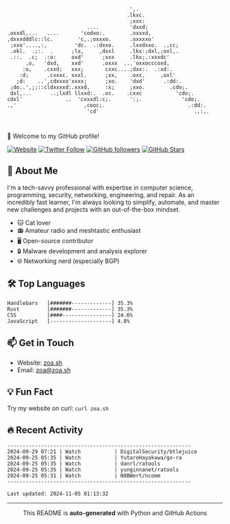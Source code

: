 ```
                                        ',.                        
                                       .lkxc.                      
                                        ;xxx:                      
                          ....          'dxxd;                     
.oxxdl,...   ....       'codxo:.        .oxxxd,                    
,dxxxdddlc::lc.        'c,.;oxxxo.      .oxxxxo'                   
 ;xxo'....,:,         'dc.  .:dxxo.     .lxxdxxo.  .,cc;           
 .okl.  .;:.  .      ;lx,     ,dxxl     .lkx:;dxl,;oxl,.           
 .::.  .c;  .:o:     oxd'      ;xxx     .lkx;.:xxxdc'              
      ,o,   'dxd,    xxd'      .oxxx  ...'oxxocccoxd,              
     :o,    .cxxd;   xxx;       cxxc....;dxx:.  .:xd:.             
    :d;      .cxxxc. xxxl.      ;xx,    .oxx,     ,oxl'            
   ;d:    ..',cdxxxo'xxxx;      ;xo.    'dxd'      .:dd:.          
 ;do..',;;::cldxxxxd:.xxxd,     :x;     ;xxo.        .cdo;.        
 dxl,...      ..;lxdl llxxd:.  .oc.    .cxxc           'cdo;.      
cdxl'              ..  'cxxxdl:c;.      ':;.             'cdo;.    
.,'                      ,cooc;.                           .:dd:.  
                          'cd'                               .,:,. 
                                                                   
                                                                   

```

🚀 Welcome to my GitHub profile!

[![Website](https://img.shields.io/website?label=zoa.sh&style=for-the-badge&url=https%3A%2F%2Fzoa.sh)](https://zoa.sh)
[![Twitter Follow](https://img.shields.io/twitter/follow/zoa_sh?color=1DA1F2&logo=twitter&style=for-the-badge)](https://twitter.com/intent/follow?original_referer=https%3A%2F%2Fgithub.com%2Fzoa-sh&screen_name=zoa_sh)
[![GitHub followers](https://img.shields.io/github/followers/zoa-sh?logo=GitHub&style=for-the-badge)](https://github.com/zoa-sh)
[![GitHub Stars](https://img.shields.io/github/stars/zoa-sh?logo=github&style=for-the-badge)](https://github.com/zoa-sh)

## 👾 About Me
I'm a tech-savvy professional with expertise in computer science, programming, security, networking, engineering, and repair. As an incredibly fast learner, I'm always looking to simplify, automate, and master new challenges and projects with an out-of-the-box mindset.

- 🐱 Cat lover
- 📻 Amateur radio and meshtastic enthusiast
- 🖥️ Open-source contributor
- 🔒 Malware development and analysis explorer
- 🌐 Networking nerd (especially BGP)

## 🛠️ Top Languages
```
Handlebars   [#######-------------] 35.3%
Rust         [#######-------------] 35.3%
CSS          [####----------------] 24.6%
JavaScript   [--------------------] 4.8%
```

## 📫 Get in Touch
- Website: [zoa.sh](https://zoa.sh)
- Email: zoa@zoa.sh

## 💡 Fun Fact
Try my website on curl: `curl zoa.sh`

## 🔥 Recent Activity
```
------------------------------------------------------------
2024-09-29 07:21 | Watch           | DigitalSecurity/btlejuice
2024-09-25 05:35 | Watch           | YutaroHayakawa/go-ra
2024-09-25 05:35 | Watch           | danrl/ratools
2024-09-25 05:35 | Watch           | yunginnanet/ratools
2024-09-25 05:31 | Watch           | N8BWert/ncomm
------------------------------------------------------------

Last updated: 2024-11-05 01:13:32
```
---
<p align="center">This README is <b>auto-generated</b> with Python and GitHub Actions</p>
